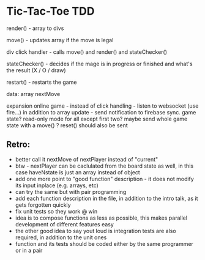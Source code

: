 # Tic-Tac-Toe TDD

render() - array to divs

move() - updates array if the move is legal

div click handler - calls move() and render() and stateChecker()

stateChecker() - decides if the mage is in progress or finished and what's the result (X / O / draw)

restart() - restarts the game

data:
  array
  nextMove

expansion
  online game - 
    instead of click handling - listen to websocket (use fire...)
    in addition to array update - send notification to firebase
    sync. game state?
    read-only mode for all except first two?
    maybe send whole game state with a move() ?
    reset() should also be sent
    

## Retro:

 - better call it nextMove of nextPlayer instead of "current"
 - btw - nextPlayer can be caclulated from the board state as well, in this case haveNstate is just an array instead of object
 - add one more point to "good function" description - it does not modify its input inplace (e.g. arrays, etc)
 - can try the same but with pair programming
 - add each function description in the file, in addition to the intro talk, as it gets forgotten quickly
 - fix unit tests so they work @ win
 - idea is to compose functions as less as possible, this makes parallel development of different features easy
 - the other good idea to say yout loud is integration tests are also required, in addition to the unit ones
 - function and its tests should be coded either by the same programmer or in a pair

